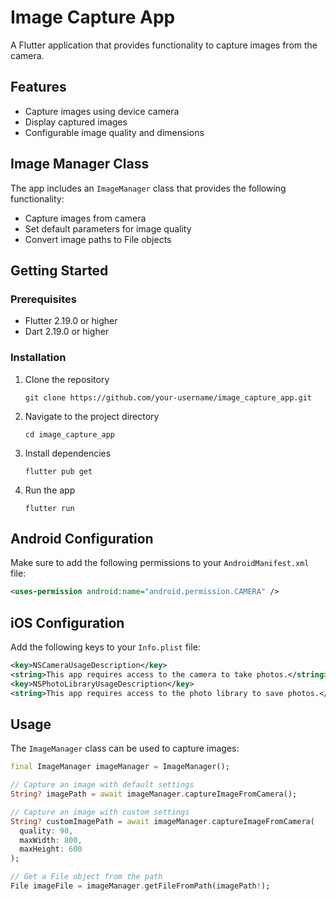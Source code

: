 # Image Capture App

A Flutter application that provides functionality to capture images from the camera.

## Features

- Capture images using device camera
- Display captured images
- Configurable image quality and dimensions

## Image Manager Class

The app includes an `ImageManager` class that provides the following functionality:

- Capture images from camera
- Set default parameters for image quality
- Convert image paths to File objects

## Getting Started

### Prerequisites

- Flutter 2.19.0 or higher
- Dart 2.19.0 or higher

### Installation

1. Clone the repository
   ```
   git clone https://github.com/your-username/image_capture_app.git
   ```

2. Navigate to the project directory
   ```
   cd image_capture_app
   ```

3. Install dependencies
   ```
   flutter pub get
   ```

4. Run the app
   ```
   flutter run
   ```

## Android Configuration

Make sure to add the following permissions to your `AndroidManifest.xml` file:

```xml
<uses-permission android:name="android.permission.CAMERA" />
```

## iOS Configuration

Add the following keys to your `Info.plist` file:

```xml
<key>NSCameraUsageDescription</key>
<string>This app requires access to the camera to take photos.</string>
<key>NSPhotoLibraryUsageDescription</key>
<string>This app requires access to the photo library to save photos.</string>
```

## Usage

The `ImageManager` class can be used to capture images:

```dart
final ImageManager imageManager = ImageManager();

// Capture an image with default settings
String? imagePath = await imageManager.captureImageFromCamera();

// Capture an image with custom settings
String? customImagePath = await imageManager.captureImageFromCamera(
  quality: 90,
  maxWidth: 800,
  maxHeight: 600
);

// Get a File object from the path
File imageFile = imageManager.getFileFromPath(imagePath!);
```
